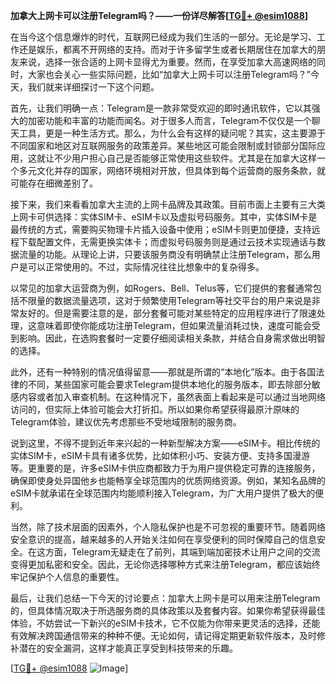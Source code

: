 **加拿大上网卡可以注册Telegram吗？——一份详尽解答[[TG💪+ @esim1088](https://t.me/s/esim1088)]**

在当今这个信息爆炸的时代，互联网已经成为我们生活的一部分。无论是学习、工作还是娱乐，都离不开网络的支持。而对于许多留学生或者长期居住在加拿大的朋友来说，选择一张合适的上网卡显得尤为重要。然而，在享受加拿大高速网络的同时，大家也会关心一些实际问题，比如“加拿大上网卡可以注册Telegram吗？”今天，我们就来详细探讨一下这个问题。

首先，让我们明确一点：Telegram是一款非常受欢迎的即时通讯软件，它以其强大的加密功能和丰富的功能而闻名。对于很多人而言，Telegram不仅仅是一个聊天工具，更是一种生活方式。那么，为什么会有这样的疑问呢？其实，这主要源于不同国家和地区对互联网服务的政策差异。某些地区可能会限制或封锁部分国际应用，这就让不少用户担心自己是否能够正常使用这些软件。尤其是在加拿大这样一个多元文化并存的国家，网络环境相对开放，但具体到每个运营商的服务条款，就可能存在细微差别了。

接下来，我们来看看加拿大主流的上网卡品牌及其政策。目前市面上主要有三大类上网卡可供选择：实体SIM卡、eSIM卡以及虚拟号码服务。其中，实体SIM卡是最传统的方式，需要购买物理卡片插入设备中使用；eSIM卡则更加便捷，支持远程下载配置文件，无需更换实体卡；而虚拟号码服务则是通过云技术实现通话与数据流量的功能。从理论上讲，只要该服务商没有明确禁止注册Telegram，那么用户是可以正常使用的。不过，实际情况往往比想象中的复杂得多。

以常见的加拿大运营商为例，如Rogers、Bell、Telus等，它们提供的套餐通常包括不限量的数据流量选项，这对于频繁使用Telegram等社交平台的用户来说是非常友好的。但是需要注意的是，部分套餐可能对某些特定的应用程序进行了限速处理，这意味着即使你能成功注册Telegram，但如果流量消耗过快，速度可能会受到影响。因此，在选购套餐时一定要仔细阅读相关条款，并结合自身需求做出明智的选择。

此外，还有一种特别的情况值得留意——那就是所谓的“本地化”版本。由于各国法律的不同，某些国家可能会要求Telegram提供本地化的服务版本，即去除部分敏感内容或者加入审查机制。在这种情况下，虽然表面上看起来是可以通过当地网络访问的，但实际上体验可能会大打折扣。所以如果你希望获得最原汁原味的Telegram体验，建议优先考虑那些不受地域限制的服务商。

说到这里，不得不提到近年来兴起的一种新型解决方案——eSIM卡。相比传统的实体SIM卡，eSIM卡具有诸多优势，比如体积小巧、安装方便、支持多国漫游等。更重要的是，许多eSIM卡供应商都致力于为用户提供稳定可靠的连接服务，确保即使身处异国他乡也能畅享全球范围内的优质网络资源。例如，某知名品牌的eSIM卡就承诺在全球范围内均能顺利接入Telegram，为广大用户提供了极大的便利。

当然，除了技术层面的因素外，个人隐私保护也是不可忽视的重要环节。随着网络安全意识的提高，越来越多的人开始关注如何在享受便利的同时保障自己的信息安全。在这方面，Telegram无疑走在了前列，其端到端加密技术让用户之间的交流变得更加私密和安全。因此，无论你选择哪种方式来注册Telegram，都应该始终牢记保护个人信息的重要性。

最后，让我们总结一下今天的讨论要点：加拿大上网卡是可以用来注册Telegram的，但具体情况取决于所选服务商的具体政策以及套餐内容。如果你希望获得最佳体验，不妨尝试一下新兴的eSIM卡技术，它不仅能为你带来更灵活的选择，还能有效解决跨国通信带来的种种不便。无论如何，请记得定期更新软件版本，及时修补潜在的安全漏洞，这样才能真正享受到科技带来的乐趣。

[[TG💪+ @esim1088](https://t.me/s/esim1088) ![Image](https://i.postimg.cc/4NQfJmqS/Snipaste-2025-05-13-00-14-12.png)]